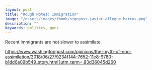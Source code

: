```yaml
---
layout: post
title: "Rough Notes: Immigration"
image: "/assets/images/thumb/signpost-javier-allegue-barros.png"
description: ""
keywords: politics, guns
---
```


Recent immigrants are not slower to assimilate.


https://www.washingtonpost.com/opinions/the-myth-of-non-assimilation/2018/06/27/9234f144-7652-11e8-9780-b1dd6a09b549_story.html?utm_term=.83d36045d260
